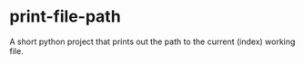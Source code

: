 # print-file-path
A short python project that prints out the path to the current (index) working file.
